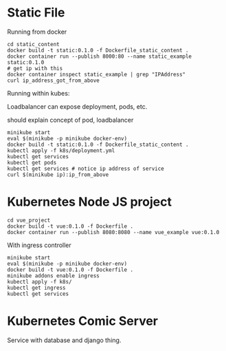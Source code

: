 # Static File
Running from docker

```
cd static_content
docker build -t static:0.1.0 -f Dockerfile_static_content .
docker container run --publish 8000:80 --name static_example static:0.1.0
# get ip with this
docker container inspect static_example | grep "IPAddress"
curl ip_address_got_from_above
```

Running within kubes:

Loadbalancer can expose deployment, pods, etc.

should explain concept of pod, loadbalancer

```
minikube start
eval $(minikube -p minikube docker-env)
docker build -t static:0.1.0 -f Dockerfile_static_content .
kubectl apply -f k8s/deployment.yml
kubectl get services
kubectl get pods
kubectl get services # notice ip address of service
curl $(minikube ip):ip_from_above
```

# Kubernetes Node JS project

```
cd vue_project
docker build -t vue:0.1.0 -f Dockerfile .
docker container run --publish 8080:8080 --name vue_example vue:0.1.0
```

With ingress controller

```
minikube start
eval $(minikube -p minikube docker-env)
docker build -t vue:0.1.0 -f Dockerfile .
minikube addons enable ingress
kubectl apply -f k8s/
kubectl get ingress
kubectl get services
```


# Kubernetes Comic Server
Service with database and django thing.

